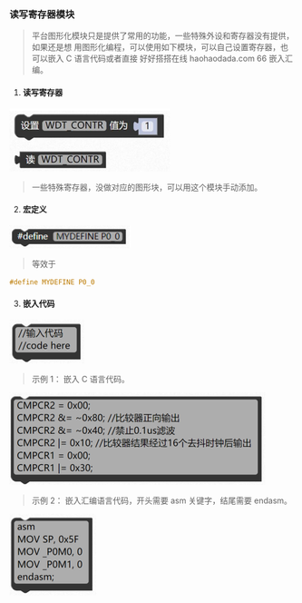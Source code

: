 ### 读写寄存器模块 <!-- {docsify-ignore} -->



> 平台图形化模块只是提供了常用的功能，一些特殊外设和寄存器没有提供，如果还是想 用图形化编程，可以使用如下模块，可以自己设置寄存器，也可以嵌入 C 语言代码或者直接 好好搭搭在线 haohaodada.com 66 嵌入汇编。 

1. #### 读写寄存器

![image-20230414150019760](读写寄存器.assets/image-20230414150019760.png) 



> 一些特殊寄存器，没做对应的图形块，可以用这个模块手动添加。 



2. #### 宏定义 

![image-20230414150155495](读写寄存器.assets/image-20230414150155495.png) 

>    等效于
>

```c
#define MYDEFINE P0_0 
```

   


3. #### 嵌入代码 

![image-20230414150302621](读写寄存器.assets/image-20230414150302621.png) 



> 示例 1： 
> 嵌入 C 语言代码。 

![image-20230414150348094](读写寄存器.assets/image-20230414150348094.png) 



> 示例 2：
> 嵌入汇编语言代码，开头需要 asm 关键字，结尾需要 endasm。

![image-20230414150407259](读写寄存器.assets/image-20230414150407259.png) 